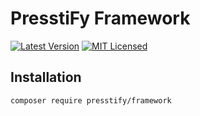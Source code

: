 # PresstiFy Framework

[![Latest Version](https://img.shields.io/badge/release-2.0.372-blue?style=for-the-badge)](https://svn.tigreblanc.fr/presstify/framework/tags/2.0.372)
[![MIT Licensed](https://img.shields.io/badge/license-MIT-green?style=for-the-badge)](LICENSE.md)

## Installation

```bash
composer require presstify/framework
```
